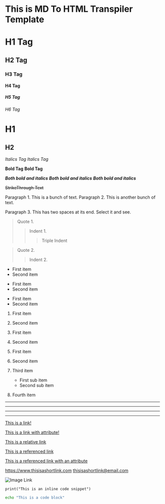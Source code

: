 <!-- Transpiler Build According To The Rules Defined, or rather, Implied In This File -->

# This is MD To HTML Transpiler Template


<!-- H1-H6 Tags -->

<!-- H1-H6 Hash Tag-->
# H1 Tag
## H2 Tag
### H3 Tag
#### H4 Tag
##### H5 Tag
###### H6 Tag

<!-- H1-H6 Equal/Hyphen Tag -->
H1
=========
H2
---------


<!-- Italics Tag -->
*Italics Tag*
_Italics Tag_

<!-- Bold Tag -->
**Bold Tag**
__Bold Tag__

<!-- Bold and Italics Tag -->
***Both bold and italics***
**_Both bold and italics_**
*__Both bold and italics__*


<!-- Strike Through Text -->
~~StrikeThrough Text~~


<!-- Paragraph Tag -->
Paragraph 1. This is a bunch of text.
Paragraph 2. This is another bunch of text.


<!-- Paragraph Tag With Two Spaces At The End. Creates a line break -->
Paragraph 3. This has two spaces at its end. Select it and see.  


<!-- Quotes and Indents -->
<!-- Supports up to 5 levels of indent -->
> Quote 1.
>> Indent 1.
>>> Triple Indent

> Quote 2.
>> Indent 2.


<!-- Lists -->

<!-- Unordered Lists -->
* First item
* Second item

+ First item
+ Second item

- First item
- Second item

<!-- Ordered Lists -->
1. First item
2. Second item

1. First item
1. Second item

1. First item 
2. Second item
3. Third item
    * First sub item
    * Second sub item
4. Fourth item


<!-- Horizontal Line, ie. <hr> -->
***
-----
_ __ _
*****


<!-- Links -->

<!-- Inline Link -->
[This is a link!](http://osborngh.github.io/)

<!-- Link With Attribute -->
[This is a link with attribute!](http://osborngh.github.io/ "Link To My Personal Blog")

<!-- Relative Link -->
[This is a relative link](/tests/template.md/)

<!-- Reference Link -->
[This is a referenced link][reference-link]

<!-- Reference Link With Attribute -->
[This is a referenced link with an attribute][reference-link-with-attrib]

<!-- Backlinks To Reference -->
[reference-link]: http://osborngh.github.io/

<!-- Backlinks To Reference With Attrib -->
[reference-link-with-attrib]: http://osborngh.github.io/

<!-- URL or Email Short Links-->
<https://www.thisisashortlink.com>
<thisisashortlink@email.com>

<!-- Image Link -->
![Image Link](/criminals/images/backdoorboy.png)


<!-- Code -->

<!-- Inline Code -->
`print("This is an inline code snippet")`

<!-- Code Blocks -->

```bash
echo "This is a code block"
```